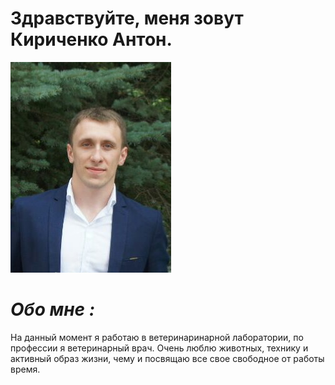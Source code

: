 # **Здравствуйте, меня зовут Кириченко Антон.**

![Alt text](IMG_20170106_082506_042.jpg)

# *Обо мне :*
На данный момент я работаю в ветеринаринарной лаборатории, по профессии я ветеринарный врач.
Очень люблю животных, технику и активный образ жизни, чему и  посвящаю  все свое свободное от работы время.
